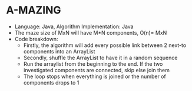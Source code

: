 <h1>A-MAZING</h1>

- Language: Java, Algorithm Implementation: Java
- The maze size of MxN will have M*N components, O(n)= MxN
- Code breakdown:
    - Firstly, the algorithm will add every possible link between 2 next-to components into an ArrayList 
    - Secondly, shuffle the ArrayList to have it in a random sequence
    - Run the arraylist from the beginning to the end. If the two investigated components are connected, skip else join them
    - The loop stops when everything is joined or the number of components drops to 1
